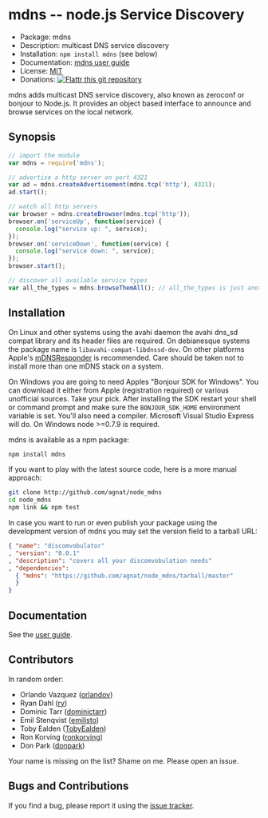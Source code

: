 # mdns -- node.js Service Discovery

* Package: mdns
* Description: multicast DNS service discovery
* Installation: `npm install mdns` (see below)
* Documentation: [mdns user guide](http://agnat.github.com/node_mdns/user_guide.html)
* License: [MIT](http://github.com/agnat/node_mdns/blob/master/LICENSE)
* Donations: [![Flattr this git repository](http://api.flattr.com/button/flattr-badge-large.png)](https://flattr.com/submit/auto?user_id=agnat&url=https://github.com/agnat/node_mdns&title=node_mdns&tags=github&category=software)

mdns adds multicast DNS service discovery, also known as zeroconf or bonjour to Node.js. It provides an object based interface to announce and browse services on the local network.

## Synopsis

```js
// import the module
var mdns = require('mdns');

// advertise a http server on port 4321
var ad = mdns.createAdvertisement(mdns.tcp('http'), 4321);
ad.start();

// watch all http servers
var browser = mdns.createBrowser(mdns.tcp('http'));
browser.on('serviceUp', function(service) {
  console.log("service up: ", service);
});
browser.on('serviceDown', function(service) {
  console.log("service down: ", service);
});
browser.start();

// discover all available service types
var all_the_types = mdns.browseThemAll(); // all_the_types is just another browser...
```

## Installation

On Linux and other systems using the avahi daemon the avahi dns_sd compat library and its header files are required.  On debianesque systems the package name is `libavahi-compat-libdnssd-dev`.  On other platforms Apple's [mDNSResponder](http://opensource.apple.com/tarballs/mDNSResponder/) is recommended. Care should be taken not to install more than one mDNS stack on a system.

On Windows you are going to need Apples "Bonjour SDK for Windows". You can download it either from Apple (registration required) or various unofficial sources. Take your pick. After installing the SDK restart your shell or command prompt and make sure the `BONJOUR_SDK_HOME` environment variable is set. You'll also need a compiler. Microsoft Visual Studio Express will do. On Windows node >=0.7.9 is required.

mdns is available as a npm package:

```sh
npm install mdns
```

If you want to play with the latest source code, here is a more manual approach:

```sh
git clone http://github.com/agnat/node_mdns
cd node_mdns
npm link && npm test
```

In case you want to run or even publish your package using the development version of mdns you may set the version field to a tarball URL:

```json
{ "name": "discomvobulator"
, "version": "0.0.1"
, "description": "covers all your discomvobulation needs"
, "dependencies":
  { "mdns": "https://github.com/agnat/node_mdns/tarball/master"
  }
}
```

## Documentation

See the [user guide](http://agnat.github.com/node_mdns/user_guide.html).

## Contributors

In random order:

* Orlando Vazquez ([orlandov](https://github.com/orlandov))
* Ryan Dahl ([ry](https://github.com/ry))
* Dominic Tarr ([dominictarr](https://github.com/dominictarr))
* Emil Stenqvist ([emilisto](https://github.com/emilisto))
* Toby Ealden ([TobyEalden](https://github.com/TobyEalden))
* Ron Korving ([ronkorving](https://github.com/ronkorving))
* Don Park ([donpark](https://github.com/donpark))

Your name is missing on the list? Shame on me. Please open an issue.

## Bugs and Contributions

If you find a bug, please report it using the [issue tracker](http://github.com/agnat/node_mdns/issues).
